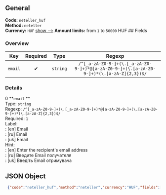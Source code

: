 ## General 
**Code:** `neteller_huf`  
**Method:** `neteller`  
**Currency:** `HUF` [show -->]() 
**Amount limits:** from `1`  to `50000`  HUF ## Fields 
### Overview 
|Key|Required|Type|Regexp| 
|:---:|:---:|:---:|:---:| 
|`email` |✔ |`string` |`/^[_a-zA-Z0-9-]+(\.[_a-zA-Z0-9-]+)*@[a-zA-Z0-9-]+(\.[a-zA-Z0-9-]+)*(\.[a-zA-Z]{2,3})$/` | 
 
### Details 
0 **`email` **  
Type: `string`  
Regexp: `/^[_a-zA-Z0-9-]+(\.[_a-zA-Z0-9-]+)*@[a-zA-Z0-9-]+(\.[a-zA-Z0-9-]+)*(\.[a-zA-Z]{2,3})$/`  
Required: `1`  
Label:  
: [en] Email  
: [ru] Email  
: [uk] Email  
Hint:  
: [en] Enter the recipient's email address  
: [ru] Введите Email получателя  
: [uk] Введiть Email отримувача  
## JSON Object 
```json
 {"code":"neteller_huf","method":"neteller","currency":"HUF","fields":[{"key":"email","type":"string","label":{"en":"Email","ru":"Email","uk":"Email"},"hint":{"en":"Enter the recipient's email address","ru":"\u0412\u0432\u0435\u0434\u0438\u0442\u0435 Email \u043f\u043e\u043b\u0443\u0447\u0430\u0442\u0435\u043b\u044f","uk":"\u0412\u0432\u0435\u0434i\u0442\u044c Email \u043e\u0442\u0440\u0438\u043c\u0443\u0432\u0430\u0447\u0430"},"regexp":"\/^[_a-zA-Z0-9-]+(\\.[_a-zA-Z0-9-]+)*@[a-zA-Z0-9-]+(\\.[a-zA-Z0-9-]+)*(\\.[a-zA-Z]{2,3})$\/","required":true,"position":1}],"amount_min":1,"amount_max":50000}```  
